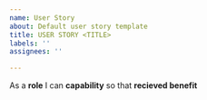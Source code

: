 ```yaml
---
name: User Story
about: Default user story template
title: USER STORY <TITLE>
labels: ''
assignees: ''

---
```


As a **role** I can **capability** so that **recieved benefit**
